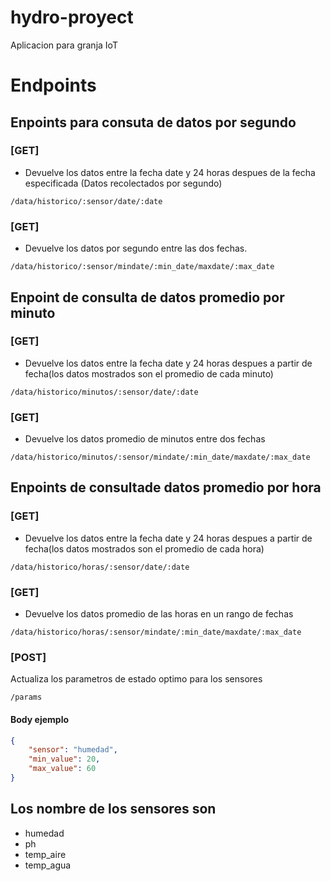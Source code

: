hydro-proyect
=============

Aplicacion para granja IoT

# Endpoints 

## Enpoints para consuta de datos por segundo

### [GET]

- Devuelve los datos entre la fecha date y 24 horas despues de la fecha especificada (Datos recolectados por segundo)

```
/data/historico/:sensor/date/:date
```

### [GET]

- Devuelve los datos por segundo entre las dos fechas.

```
/data/historico/:sensor/mindate/:min_date/maxdate/:max_date
```
## Enpoint de consulta de datos promedio por minuto

### [GET]

- Devuelve los datos entre la fecha date y 24 horas despues a partir de fecha(los datos mostrados son el promedio de cada minuto) 
```
/data/historico/minutos/:sensor/date/:date
```


### [GET]

- Devuelve los datos promedio de minutos entre dos fechas
```
/data/historico/minutos/:sensor/mindate/:min_date/maxdate/:max_date
```

## Enpoints de consultade datos promedio por hora

### [GET]

- Devuelve los datos entre la fecha date y 24 horas despues a partir de fecha(los datos mostrados son el promedio de cada hora) 
```
/data/historico/horas/:sensor/date/:date
```

### [GET]

- Devuelve los datos promedio de las horas en un rango de fechas
```
/data/historico/horas/:sensor/mindate/:min_date/maxdate/:max_date
```

### [POST]

Actualiza los parametros de estado optimo para los sensores

```
/params
```

#### Body ejemplo

```json
{
	"sensor": "humedad",
	"min_value": 20,
	"max_value": 60
}
```

## Los nombre de los sensores son

- humedad
- ph
- temp_aire
- temp_agua
